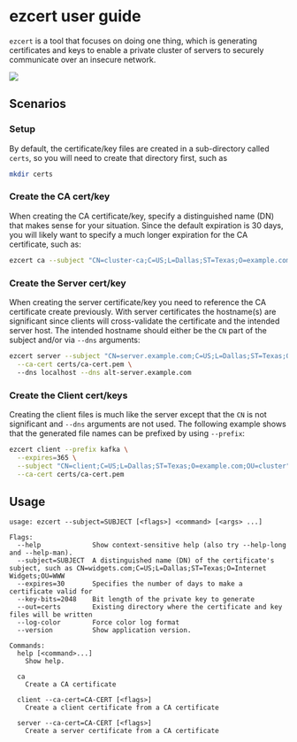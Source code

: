 # ezcert user guide

`ezcert` is a tool that focuses on doing one thing, which is generating certificates and keys to enable a
private cluster of servers to securely communicate over an insecure network.

![](docs/PKI%20triad%20of%20trust.png)

## Scenarios

### Setup

By default, the certificate/key files are created in a sub-directory called `certs`, so you will need to create
that directory first, such as

```bash
mkdir certs
```

### Create the CA cert/key

When creating the CA certificate/key, specify a distinguished name (DN) that makes sense for your situation. Since
the default expiration is 30 days, you will likely want to specify a much longer expiration for the CA certificate,
such as:

```bash
ezcert ca --subject "CN=cluster-ca;C=US;L=Dallas;ST=Texas;O=example.com;OU=cluster" --expires 365
```

### Create the Server cert/key

When creating the server certificate/key you need to reference the CA certificate create previously. With server
certificates the hostname(s) are significant since clients will cross-validate the certificate and the intended
server host. The intended hostname should either be the `CN` part of the subject and/or via `--dns` arguments: 

```bash
ezcert server --subject "CN=server.example.com;C=US;L=Dallas;ST=Texas;O=example.com;OU=cluster" \
  --ca-cert certs/ca-cert.pem \ 
  --dns localhost --dns alt-server.example.com
```

### Create the Client cert/keys

Creating the client files is much like the server except that the `CN` is not significant and `--dns` arguments
are not used. The following example shows that the generated file names can be prefixed by using `--prefix`:

```bash
ezcert client --prefix kafka \
  --expires=365 \
  --subject "CN=client;C=US;L=Dallas;ST=Texas;O=example.com;OU=cluster" \
  --ca-cert certs/ca-cert.pem
```

## Usage

```text
usage: ezcert --subject=SUBJECT [<flags>] <command> [<args> ...]

Flags:
  --help             Show context-sensitive help (also try --help-long and --help-man).
  --subject=SUBJECT  A distinguished name (DN) of the certificate's subject, such as CN=widgets.com;C=US;L=Dallas;ST=Texas;O=Internet Widgets;OU=WWW
  --expires=30       Specifies the number of days to make a certificate valid for
  --key-bits=2048    Bit length of the private key to generate
  --out=certs        Existing directory where the certificate and key files will be written
  --log-color        Force color log format
  --version          Show application version.

Commands:
  help [<command>...]
    Show help.

  ca
    Create a CA certificate

  client --ca-cert=CA-CERT [<flags>]
    Create a client certificate from a CA certificate

  server --ca-cert=CA-CERT [<flags>]
    Create a server certificate from a CA certificate
```